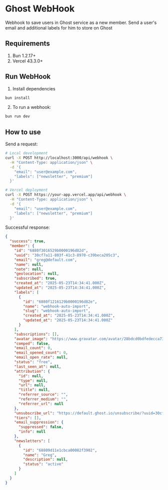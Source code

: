 # Ghost WebHook

Webhook to save users in Ghost service as a new member. Send a user's email and additional labels for him to store on Ghost

## Requirements

1. Bun 1.2.17+
2. Vercel 43.3.0+

## Run WebHook

1. Install dependencies

```bash
bun install
```

2. To run a webhook:

```bash
bun run dev
```

## How to use

Send a request:

```bash
# Local development
curl -X POST http://localhost:3000/api/webhook \
  -H "Content-Type: application/json" \
  -d '{
    "email": "user@example.com",
    "labels": ["newsletter", "premium"]
  }'

# Vercel deployment
curl -X POST https://your-app.vercel.app/api/webhook \
  -H "Content-Type: application/json" \
  -d '{
    "email": "user@example.com",
    "labels": ["newsletter", "premium"]
  }'
```

Successful response:

```json
{
  "success": true,
  "member": {
    "id": "6880f3016529b0000196d82d",
    "uuid": "30cf7a11-803f-41c3-8970-c39beca205c3",
    "email": "greg@default.com",
    "name": null,
    "note": null,
    "geolocation": null,
    "subscribed": true,
    "created_at": "2025-05-23T14:34:41.000Z",
    "updated_at": "2025-05-23T14:34:41.000Z",
    "labels": [
      {
        "id": "6880f1216129b0000196d82e",
        "name": "webhook-auto-import",
        "slug": "webhook-auto-import",
        "created_at": "2025-05-23T14:34:41.000Z",
        "updated_at": "2025-05-23T14:34:41.000Z"
      }
    ],
    "subscriptions": [],
    "avatar_image": "https://www.gravatar.com/avatar/28bdcd0bdfedecca73883905b595a67c?s=250&r=g&d=blank",
    "comped": false,
    "email_count": 0,
    "email_opened_count": 0,
    "email_open_rate": null,
    "status": "free",
    "last_seen_at": null,
    "attribution": {
      "id": null,
      "type": null,
      "url": null,
      "title": null,
      "referrer_source": "",
      "referrer_medium": "",
      "referrer_url": null
    },
    "unsubscribe_url": "https://default.ghost.io/unsubscribe/?uuid=30cf7a5a-113f-41c3-8970-c39beca205c3&key=dbcd1eec86def7ciw820c2e82bfc4303bf2fa6abc07611bdf1605312ebd49b",
    "tiers": [],
    "email_suppression": {
      "suppressed": false,
      "info": null
    },
    "newsletters": [
      {
        "id": "68809d11e1cbca00082f3902",
        "name": "Greg",
        "description": null,
        "status": "active"
      }
    ]
  }
}
```
